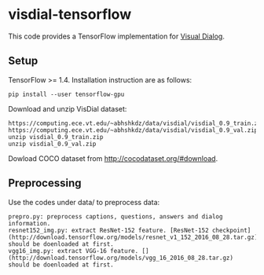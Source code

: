 # visdial-tensorflow
This code provides a TensorFlow implementation for [Visual Dialog](https://arxiv.org/pdf/1611.08669.pdf).

## Setup
TensorFlow >= 1.4. Installation instruction are as follows:
```
pip install --user tensorflow-gpu
```
Download and unzip VisDial dataset:
```
https://computing.ece.vt.edu/~abhshkdz/data/visdial/visdial_0.9_train.zip
https://computing.ece.vt.edu/~abhshkdz/data/visdial/visdial_0.9_val.zip
unzip visdial_0.9_train.zip
unzip visdial_0.9_val.zip
```
Dowload COCO dataset from http://cocodataset.org/#download.

## Preprocessing
Use the codes under data/ to preprocess data:
```
prepro.py: preprocess captions, questions, answers and dialog information.
resnet152_img.py: extract ResNet-152 feature. [ResNet-152 checkpoint](http://download.tensorflow.org/models/resnet_v1_152_2016_08_28.tar.gz) should be doenloaded at first.	
vgg16_img.py: extract VGG-16 feature. [](http://download.tensorflow.org/models/vgg_16_2016_08_28.tar.gz) should be doenloaded at first.
```
